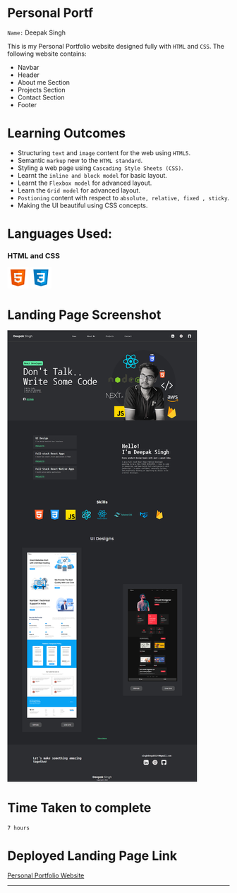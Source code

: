 # Personal Portf

`Name:` Deepak Singh

This is my Personal Portfolio website designed fully with `HTML` and `CSS`. The following website contains:

 - Navbar
 - Header
 - About me Section
 - Projects Section
 - Contact Section
 - Footer


 # Learning Outcomes
  
  - Structuring `text` and `image` content for the web using `HTML5`.
  - Semantic `markup` new to the `HTML standard`.
  - Styling a web page using `Cascading Style Sheets (CSS)`.
  - Learnt the `inline and block model` for basic layout.
  - Learnt the `Flexbox model` for advanced layout.
  - Learn the `Grid model` for advanced layout.
  - `Postioning` content with respect to `absolute, relative, fixed , sticky`.
  - Making the UI beautiful using CSS concepts.

# Languages Used:
 ### HTML and CSS
 ![HTML](./readme-icons/html.png) 
 ![CSS](./readme-icons/css.png)

 # Landing Page Screenshot

 ![](./screenshot/1.png)

 # Time Taken to complete
`7 hours`

# Deployed Landing Page Link

[Personal Portfolio Website](https://personal-portfolio-website-alpha.vercel.app/)
***